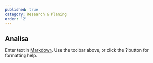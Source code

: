 ```yaml
---
published: true
category: Research & Planing
order: '2'
---
```

## Analisa

Enter text in [Markdown](http://daringfireball.net/projects/markdown/). Use the toolbar above, or click the **?** button for formatting help.
